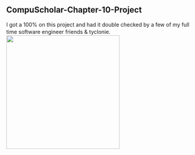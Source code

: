 ## CompuScholar-Chapter-10-Project
I got a 100% on this project and had it double checked by a few of my full time software engineer friends &amp; tyclonie.
ㅤㅤ
ㅤㅤㅤ
ㅤ
ㅤㅤ
ㅤ
ㅤ
ㅤㅤㅤㅤㅤ
<img height="300" src="https://www.logolynx.com/images/logolynx/11/11ebaa6af37bdbb007f258bd28ab487e.png"></code>
